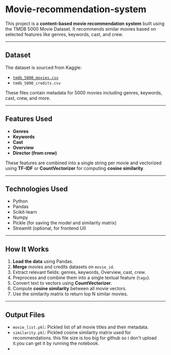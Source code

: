 # Movie-recommendation-system


This project is a **content-based movie recommendation system** built using the TMDB 5000 Movie Dataset. It recommends similar movies based on selected features like genres, keywords, cast, and crew.

---

##  Dataset

The dataset is sourced from Kaggle:

- [`tmdb_5000_movies.csv`](https://www.kaggle.com/datasets/tmdb/tmdb-movie-metadata)
- `tmdb_5000_credits.csv`

These files contain metadata for 5000 movies including genres, keywords, cast, crew, and more.

---

## Features Used

- **Genres**
- **Keywords**
- **Cast**
- **Overview**
- **Director (from crew)**

These features are combined into a single string per movie and vectorized using **TF-IDF** or **CountVectorizer** for computing **cosine similarity**.

---

## Technologies Used

- Python 
- Pandas
- Scikit-learn
- Numpy
- Pickle (for saving the model and similarity matrix)
- Streamlit (optional, for frontend UI)

---

## How It Works

1. **Load the data** using Pandas.
2. **Merge** movies and credits datasets on `movie_id`.
3. Extract relevant fields: genres, keywords, Overview, cast, crew.
4. Preprocess and combine them into a single textual feature (`tags`).
5. Convert text to vectors using **CountVectorizer**.
6. Compute **cosine similarity** between all movie vectors.
7. Use the similarity matrix to return top N similar movies.

---

## Output Files

- `movie_list.pkl`: Pickled list of all movie titles and their metadata.
- `similarity.pkl`: Pickled cosine similarity matrix used for recommendations. this file size is too big for github so i don't upload it.you can get it by running the notebook.
- 




